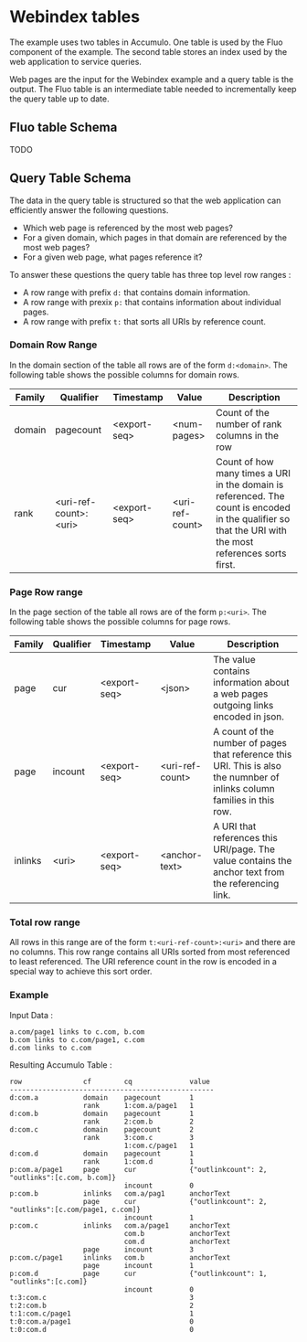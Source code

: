 # Webindex tables

 The example uses two tables in Accumulo.  One table is used by the
Fluo component of the example.  The second table stores an index used by the
web application to service queries.

Web pages are the input for the Webindex example and a query table is the
output.  The Fluo table is an intermediate table needed to incrementally keep
the query table up to date.

## Fluo table Schema

TODO

## Query Table Schema

The data in the query table is structured so that the web application can efficiently answer the following questions.

 * Which web page is referenced by the most web pages?
 * For a given domain, which pages in that domain are referenced by the most web pages?
 * For a given web page, what pages reference it?

To answer these questions the query table has three top level row ranges : 
 
 * A row range with prefix `d:` that contains domain information.
 * A row range with prexix `p:` that contains information about individual pages.
 * A row range with prefix `t:` that sorts all URIs by reference count.

### Domain Row Range

In the domain section of the table all rows are of the form `d:<domain>`.  The
following table shows the possible columns for domain rows.

| Family  | Qualifier                 | Timestamp      | Value             | Description 
|---------|---------------------------|----------------|-------------------|-------------
| domain  | pagecount                 | \<export-seq\> | \<num-pages\>     | Count of the number of rank columns in the row
| rank    | \<uri-ref-count\>:\<uri\> | \<export-seq\> | \<uri-ref-count\> | Count of how many times a URI in the domain is referenced.  The count is encoded in the qualifier so that the URI with the most references sorts first.

### Page Row range

In the page section of the table all rows are of the form `p:<uri>`.  The
following table shows the possible columns for page rows.

| Family  | Qualifier         | Timestamp      | Value                   | Description
|---------|-------------------|----------------|-------------------------|------------
| page    | cur               | \<export-seq\> | \<json\>                | The value contains information about a web pages outgoing links encoded in json. 
| page    | incount           | \<export-seq\> | \<uri-ref-count\>       | A count of the number of pages that reference this URI.  This is also the numnber of inlinks column families in this row.
| inlinks | \<uri\>           | \<export-seq\> | \<anchor-text\>         | A URI that references this URI/page.  The value contains the anchor text from the referencing link.

### Total row range

All rows in this range are of the form `t:<uri-ref-count>:<uri>` and there are
no columns.  This row range contains all URIs sorted from most referenced to
least referenced.  The URI reference count in the row is encoded in a special
way to achieve this sort order.

### Example

Input Data :

    a.com/page1 links to c.com, b.com
    b.com links to c.com/page1, c.com
    d.com links to c.com

Resulting Accumulo Table :

    row               cf        cq              value
    --------------------------------------------------
    d:com.a           domain    pagecount       1
                      rank      1:com.a/page1   1
    d:com.b           domain    pagecount       1
                      rank      2:com.b         2
    d:com.c           domain    pagecount       2
                      rank      3:com.c         3
                                1:com.c/page1   1
    d:com.d           domain    pagecount       1
                      rank      1:com.d         1
    p:com.a/page1     page      cur             {"outlinkcount": 2, "outlinks":[c.com, b.com]}
                                incount         0
    p:com.b           inlinks   com.a/pag1      anchorText
                      page      cur             {"outlinkcount": 2, "outlinks":[c.com/page1, c.com]}
                                incount         1
    p:com.c           inlinks   com.a/page1     anchorText
                                com.b           anchorText
                                com.d           anchorText
                      page      incount         3
    p:com.c/page1     inlinks   com.b           anchorText
                      page      incount         1
    p:com.d           page      cur             {"outlinkcount": 1, "outlinks":[c.com]}
                                incount         0
    t:3:com.c                                   3
    t:2:com.b                                   2
    t:1:com.c/page1                             1
    t:0:com.a/page1                             0
    t:0:com.d                                   0
